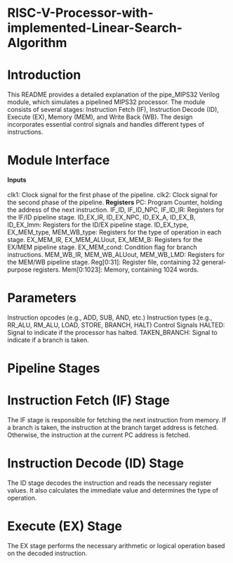 # RISC-V-Processor-with-implemented-Linear-Search-Algorithm
# Introduction
This README provides a detailed explanation of the pipe_MIPS32 Verilog module, which simulates a pipelined MIPS32 processor. The module consists of several stages: Instruction Fetch (IF), Instruction Decode (ID), Execute (EX), Memory (MEM), and Write Back (WB). The design incorporates essential control signals and handles different types of instructions.

# Module Interface
**Inputs** <br>  
clk1: Clock signal for the first phase of the pipeline.
clk2: Clock signal for the second phase of the pipeline.
**Registers**
PC: Program Counter, holding the address of the next instruction.
IF_ID, IF_ID_NPC, IF_ID_IR: Registers for the IF/ID pipeline stage.
ID_EX_IR, ID_EX_NPC, ID_EX_A, ID_EX_B, ID_EX_Imm: Registers for the ID/EX pipeline stage.
ID_EX_type, EX_MEM_type, MEM_WB_type: Registers for the type of operation in each stage.
EX_MEM_IR, EX_MEM_ALUout, EX_MEM_B: Registers for the EX/MEM pipeline stage.
EX_MEM_cond: Condition flag for branch instructions.
MEM_WB_IR, MEM_WB_ALUout, MEM_WB_LMD: Registers for the MEM/WB pipeline stage.
Reg[0:31]: Register file, containing 32 general-purpose registers.
Mem[0:1023]: Memory, containing 1024 words.
# Parameters
Instruction opcodes (e.g., ADD, SUB, AND, etc.)
Instruction types (e.g., RR_ALU, RM_ALU, LOAD, STORE, BRANCH, HALT)
Control Signals
HALTED: Signal to indicate if the processor has halted.
TAKEN_BRANCH: Signal to indicate if a branch is taken.

# Pipeline Stages
# Instruction Fetch (IF) Stage
The IF stage is responsible for fetching the next instruction from memory. If a branch is taken, the instruction at the branch target address is fetched. Otherwise, the instruction at the current PC address is fetched.
# Instruction Decode (ID) Stage
The ID stage decodes the instruction and reads the necessary register values. It also calculates the immediate value and determines the type of operation.
# Execute (EX) Stage
The EX stage performs the necessary arithmetic or logical operation based on the decoded instruction.

